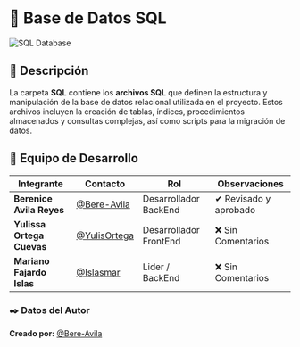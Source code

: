 # 📂 Base de Datos SQL 
![SQL Database](https://img.shields.io/badge/SQL-Database-orange)

## 📌 Descripción

La carpeta **SQL** contiene los **archivos SQL** que definen la estructura y manipulación de la base de datos relacional utilizada en el proyecto. Estos archivos incluyen la creación de tablas, índices, procedimientos almacenados y consultas complejas, así como scripts para la migración de datos.


## 👥 Equipo de Desarrollo
| Integrante | Contacto | Rol | Observaciones |
|------------|--------|---|---|
| **Berenice Avila Reyes** | [@Bere-Avila](https://github.com/Bere-Avila) | Desarrollador BackEnd | ✔ Revisado y aprobado |
| **Yulissa Ortega Cuevas** | [@YulisOrtega](https://github.com/YulisOrtega) | Desarrollador FrontEnd | ❌ Sin Comentarios |
| **Mariano Fajardo Islas** | [@Islasmar](https://github.com/Islasmar) | Lider / BackEnd| ❌ Sin Comentarios |


### ✒️ **Datos del Autor**  
**Creado por:** [@Bere-Avila](https://github.com/Bere-Avila)
